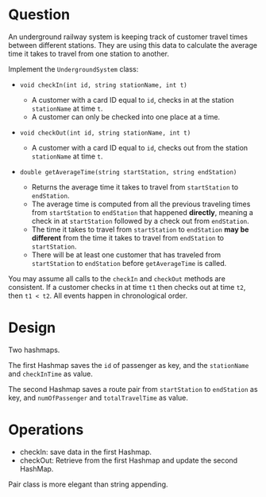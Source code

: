 # Question

An underground railway system is keeping track of customer travel times between different stations. They are using this data to calculate the average time it takes to travel from one station to another.

Implement the `UndergroundSystem` class:

- ```
  void checkIn(int id, string stationName, int t)
  ```

  - A customer with a card ID equal to `id`, checks in at the station `stationName` at time `t`.
  - A customer can only be checked into one place at a time.

- ```
  void checkOut(int id, string stationName, int t)
  ```

  - A customer with a card ID equal to `id`, checks out from the station `stationName` at time `t`.

- ```
  double getAverageTime(string startStation, string endStation)
  ```

  - Returns the average time it takes to travel from `startStation` to `endStation`.
  - The average time is computed from all the previous traveling times from `startStation` to `endStation` that happened **directly**, meaning a check in at `startStation` followed by a check out from `endStation`.
  - The time it takes to travel from `startStation` to `endStation` **may be different** from the time it takes to travel from `endStation` to `startStation`.
  - There will be at least one customer that has traveled from `startStation` to `endStation` before `getAverageTime` is called.

You may assume all calls to the `checkIn` and `checkOut` methods are consistent. If a customer checks in at time `t1` then checks out at time `t2`, then `t1 < t2`. All events happen in chronological order.

# Design

Two hashmaps.

The first Hashmap saves the `id` of passenger as key, and the `stationName` and `checkInTime` as value.

The second Hashmap saves a route pair from `startStation` to `endStation` as key, and `numOfPassenger` and `totalTravelTime` as value.

# Operations

- checkIn: save data in the first Hashmap.
- checkOut: Retrieve from the first Hashmap and update the second HashMap.

Pair class is more elegant than string appending.